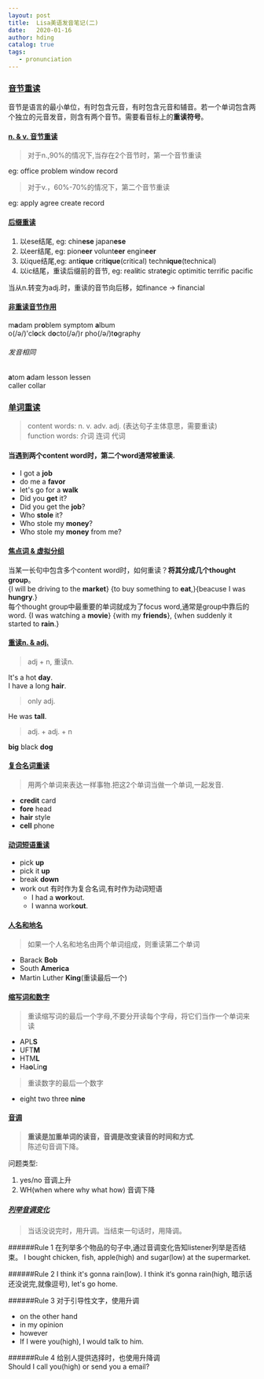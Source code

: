 ```yaml
---
layout: post
title:  Lisa美语发音笔记(二)
date:   2020-01-16
author: hding
catalog: true
tags:
   - pronunciation
---
```

### [音节重读](https://www.youtube.com/watch?v=e8nK1u0cF4A&list=PLLpRxeLh7bPdouOtebgN7Wc1nJWw9kGN-&index=57)
音节是语言的最小单位，有时包含元音，有时包含元音和辅音。若一个单词包含两个独立的元音发音，则含有两个音节。需要看音标上的**重读符号**。

#### [n. & v. 音节重读](https://www.youtube.com/watch?v=ttQHyjNdKdw&list=PLLpRxeLh7bPdouOtebgN7Wc1nJWw9kGN-&index=28)
> 对于n.,90%的情况下,当存在2个音节时，第一个音节重读

eg: office problem window record

> 对于v.，60%-70%的情况下，第二个音节重读

eg: apply agree create record 

#### [后缀重读](https://www.youtube.com/watch?v=SNHcKS0O-wo&list=PLLpRxeLh7bPdouOtebgN7Wc1nJWw9kGN-&index=30)
1. 以ese结尾, eg: chin**ese** japan**ese**
2. 以eer结尾, eg: pion**eer** volunt**eer** engin**eer**
3. 以ique结尾,eg: ant**ique** crit**ique**(critical) techn**ique**(technical)
4. 以ic结尾，重读后缀前的音节, eg: real**i**tic strat**e**gic optimitic terrific pacific

当从n.转变为adj.时，重读的音节向后移，如finance -> financial

#### [非重读音节作用](https://www.youtube.com/watch?v=CtZvbCUwrTk&list=PLLpRxeLh7bPdouOtebgN7Wc1nJWw9kGN-&index=31)
m**a**dam   pr**o**blem   symptom   **a**lbum  
o(/ə/)'cl**o**ck   d**o**cto(/ə/)r   pho(/ə/)t**o**graphy  

###### 发音相同
**a**tom  **a**dam
lesson    lessen  
caller    collar


### [单词重读](https://www.youtube.com/watch?v=iCy6x4iXQ3A&list=PLLpRxeLh7bPdouOtebgN7Wc1nJWw9kGN-&index=32)
> content words:  n. v. adv. adj. (表达句子主体意思，需要重读)  
> function words: 介词 连词 代词

#### 当遇到两个content word时，第二个word通常被重读.   
- I got a **job**
- do me a **favor**
- let's go for a **walk**
- Did you **get** it?
- Did you get the **job**?
- Who **stole** it?
- Who stole my **money**?
- Who stole my **money** from me?


#### [焦点词 & 虚拟分组](https://www.youtube.com/watch?v=Hg38jKMclLw&list=PLLpRxeLh7bPdouOtebgN7Wc1nJWw9kGN-&index=33)
当某一长句中包含多个content word时，如何重读？**将其分成几个thought group**。  
{I will be driving to the **market**} {to buy something to **eat**,}{beacuse I was **hungry**.}  
每个thought group中最重要的单词就成为了focus word,通常是group中靠后的word.
{I was watching a **movie**} {with my **friends**}, {when suddenly it started to **rain**.} 


#### [重读n. & adj.](https://www.youtube.com/watch?v=C7RFpMO4slk&list=PLLpRxeLh7bPdouOtebgN7Wc1nJWw9kGN-&index=34)
> adj + n, 重读n. 

It's a hot **day**.  
I have a long **hair**.

> only adj. 

He was **tall**.

> adj. + adj. + n  

**big** black **dog**


#### [复合名词重读](https://www.youtube.com/watch?v=7T9sNHSUMdQ&list=PLLpRxeLh7bPdouOtebgN7Wc1nJWw9kGN-&index=36)
> 用两个单词来表达一样事物.把这2个单词当做一个单词,一起发音.    

- **credit** card
- **fore** head
- **hair** style 
- **cell** phone


#### [动词短语重读](https://www.youtube.com/watch?v=MFY0oNg0s8Y&list=PLLpRxeLh7bPdouOtebgN7Wc1nJWw9kGN-&index=37)
- pick **up**
- pick it **up**
- break **down**
- work out 有时作为复合名词,有时作为动词短语
	- I had a **work**out.
	- I wanna work**out**.

#### [人名和地名](https://www.youtube.com/watch?v=36jxYM4c8Ko&list=PLLpRxeLh7bPdouOtebgN7Wc1nJWw9kGN-&index=39)
> 如果一个人名和地名由两个单词组成，则重读第二个单词  

- Barack **Bob** 
- South **America**  
- Martin Luther **King**(重读最后一个)

#### [缩写词和数字](https://www.youtube.com/watch?v=oc1CjdNvIbU&list=PLLpRxeLh7bPdouOtebgN7Wc1nJWw9kGN-&index=40)
> 重读缩写词的最后一个字母,不要分开读每个字母，将它们当作一个单词来读  

- APL**S**
- UFT**M**
- HTM**L**
- Ha**o**Lin**g**

> 重读数字的最后一个数字

- eight two three **nine**


#### [音调](https://www.youtube.com/watch?v=oWnVByIjPC8&list=PLLpRxeLh7bPdouOtebgN7Wc1nJWw9kGN-&index=42)
> **重读是加重单词的读音，音调是改变读音的时间和方式**.  
> 陈述句音调下降。 

问题类型:
1. yes/no 音调上升
2. WH(when where why what how) 音调下降   

##### [列举音调变化](https://www.youtube.com/watch?v=nwHq63AYitc&list=PLLpRxeLh7bPdouOtebgN7Wc1nJWw9kGN-&index=43)

> 当话没说完时，用升调。当结束一句话时，用降调。

######Rule 1
在列举多个物品的句子中,通过音调变化告知listener列举是否结束。
I bought chicken, fish, apple(high) and sugar(low) at the supermarket.  

######Rule 2
I think it's gonna rain(low).
I think it‘s gonna rain(high, 暗示话还没说完,就像逗号), let's go home.

######Rule 3
对于引导性文字，使用升调  
- on the other hand
- in my opinion
- however
- If I were you(high), I would talk to him.

######Rule 4
给别人提供选择时，也使用升降调  
Should I call you(high) or send you a email?













































